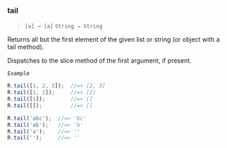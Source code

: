 ### tail

> ```[a] → [a]```
> ```String → String```

Returns all but the first element of the given list or string (or object with a tail method).

Dispatches to the slice method of the first argument, if present.

`Example`

```js
R.tail([1, 2, 3]);  //=> [2, 3]
R.tail([1, 2]);     //=> [2]
R.tail([1]);        //=> []
R.tail([]);         //=> []

R.tail('abc');  //=> 'bc'
R.tail('ab');   //=> 'b'
R.tail('a');    //=> ''
R.tail('');     //=> ''
```